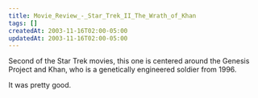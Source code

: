 ```yaml
---
title: Movie_Review_-_Star_Trek_II_The_Wrath_of_Khan
tags: []
createdAt: 2003-11-16T02:00-05:00
updatedAt: 2003-11-16T02:00-05:00
---
```


Second of the Star Trek movies, this one is centered around the Genesis Project and Khan, who is a genetically engineered soldier from 1996.

It was pretty good.


